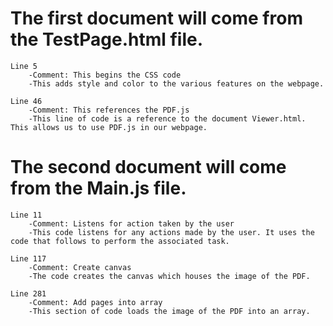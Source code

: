 # The first document will come from the TestPage.html file.

	Line 5
		-Comment: This begins the CSS code
		-This adds style and color to the various features on the webpage.
	
	Line 46
		-Comment: This references the PDF.js
		-This line of code is a reference to the document Viewer.html. This allows us to use PDF.js in our webpage.
	
# The second document will come from the Main.js file.

	Line 11
		-Comment: Listens for action taken by the user
		-This code listens for any actions made by the user. It uses the code that follows to perform the associated task.
	
	Line 117
		-Comment: Create canvas
		-The code creates the canvas which houses the image of the PDF.
	
	Line 281
		-Comment: Add pages into array
		-This section of code loads the image of the PDF into an array.
